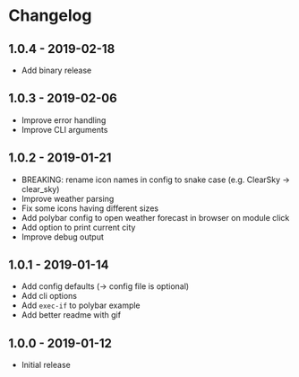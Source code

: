 # Changelog

## 1.0.4 - 2019-02-18

- Add binary release

## 1.0.3 - 2019-02-06

- Improve error handling
- Improve CLI arguments

## 1.0.2 - 2019-01-21

- BREAKING: rename icon names in config to snake case (e.g. ClearSky &rarr; clear_sky)
- Improve weather parsing
- Fix some icons having different sizes
- Add polybar config to open weather forecast in browser on module click
- Add option to print current city
- Improve debug output

## 1.0.1 - 2019-01-14

- Add config defaults (&rarr; config file is optional)
- Add cli options
- Add `exec-if` to polybar example
- Add better readme with gif

## 1.0.0 - 2019-01-12

- Initial release
